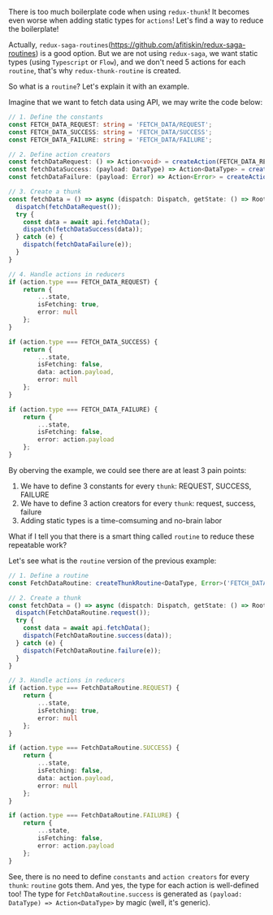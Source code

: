 There is too much boilerplate code when using `redux-thunk`!
It becomes even worse when adding static types for `actions`!
Let's find a way to reduce the boilerplate!

Actually, `redux-saga-routines`(https://github.com/afitiskin/redux-saga-routines) is a good option.
But we are not using `redux-saga`, we want static types (using `Typescript` or `Flow`), and we don't need 5 actions for each `routine`, that's why `redux-thunk-routine` is created.

So what is a `routine`? Let's explain it with an example.

Imagine that we want to fetch data using API, we may write the code below:

```typescript
// 1. Define the constants
const FETCH_DATA_REQUEST: string = 'FETCH_DATA/REQUEST';
const FETCH_DATA_SUCCESS: string = 'FETCH_DATA/SUCCESS';
const FETCH_DATA_FAILURE: string = 'FETCH_DATA/FAILURE';

// 2. Define action creators
const fetchDataRequest: () => Action<void> = createAction(FETCH_DATA_REQUEST);
const fetchDataSuccess: (payload: DataType) => Action<DataType> = createAction(FETCH_DATA_SUCCESS);
const fetchDataFailure: (payload: Error) => Action<Error> = createAction(FETCH_DATA_FAILURE);

// 3. Create a thunk
const fetchData = () => async (dispatch: Dispatch, getState: () => RootState) => {
  dispatch(fetchDataRequest());
  try {
    const data = await api.fetchData();
    dispatch(fetchDataSuccess(data));
  } catch (e) {
    dispatch(fetchDataFailure(e));
  }
}

// 4. Handle actions in reducers
if (action.type === FETCH_DATA_REQUEST) {
    return {
        ...state,
        isFetching: true,
        error: null
    };
}

if (action.type === FETCH_DATA_SUCCESS) {
    return {
        ...state,
        isFetching: false,
        data: action.payload,
        error: null
    };
}

if (action.type === FETCH_DATA_FAILURE) {
    return {
        ...state,
        isFetching: false,
        error: action.payload
    };
}
```

By oberving the example, we could see there are at least 3 pain points:

1. We have to define 3 constants for every `thunk`: REQUEST, SUCCESS, FAILURE
2. We have to define 3 action creators for every `thunk`: request, success, failure
3. Adding static types is a time-comsuming and no-brain labor

What if I tell you that there is a smart thing called `routine` to reduce these repeatable work?

Let's see what is the `routine` version of the previous example:

```typescript
// 1. Define a routine
const FetchDataRoutine: createThunkRoutine<DataType, Error>('FETCH_DATA')

// 2. Create a thunk
const fetchData = () => async (dispatch: Dispatch, getState: () => RootState) => {
  dispatch(FetchDataRoutine.request());
  try {
    const data = await api.fetchData();
    dispatch(FetchDataRoutine.success(data));
  } catch (e) {
    dispatch(FetchDataRoutine.failure(e));
  }
}

// 3. Handle actions in reducers
if (action.type === FetchDataRoutine.REQUEST) {
    return {
        ...state,
        isFetching: true,
        error: null
    };
}

if (action.type === FetchDataRoutine.SUCCESS) {
    return {
        ...state,
        isFetching: false,
        data: action.payload,
        error: null
    };
}

if (action.type === FetchDataRoutine.FAILURE) {
    return {
        ...state,
        isFetching: false,
        error: action.payload
    };
}
```

See, there is no need to define `constants` and `action creators` for every `thunk`: `routine` gots them.
And yes, the type for each action is well-defined too!
The type for `FetchDataRoutine.success` is generated as `(payload: DataType) => Action<DataType>` by magic (well, it's generic).
